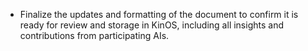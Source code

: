 - Finalize the updates and formatting of the document to confirm it is ready for review and storage in KinOS, including all insights and contributions from participating AIs.